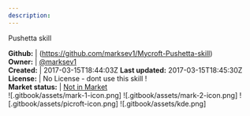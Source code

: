 ```yaml
---
description: 
---
```

Pushetta skill



**Github:** | (https://github.com/marksev1/Mycroft-Pushetta-skill)  
**Owner:** | [@marksev1](https://github.com/marksev1)  
**Created:** | 2017-03-15T18:44:03Z  **Last updated:** 2017-03-15T18:45:30Z  
**License:** | No License - dont use this skill !  
**Market status:** | [Not in Market](https://market.mycroft.ai/skill/)  
 ![.gitbook/assets/mark-1-icon.png]  ![.gitbook/assets/mark-2-icon.png]  ![.gitbook/assets/picroft-icon.png]  ![.gitbook/assets/kde.png]  
